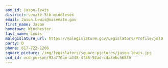 ```yaml
---
aom_id: jason-lewis
district: senate-5th-middlesex
email: Jason.Lewis@masenate.gov
first_name: Jason
hometown: Winchester
last_name: Lewis
malegislature_url: https://malegislature.gov/Legislators/Profile/jml0
party: D
phone: 617-722-1206
square_picture: /img/legislators/square-pictures/jason-lewis.jpg
ocd_id: ocd-person/92a770ae-a348-4f86-92ad-c4a8ebc568f6
---
```

